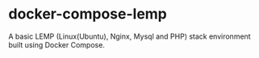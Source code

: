 # docker-compose-lemp
 A basic LEMP (Linux(Ubuntu), Nginx, Mysql and PHP) stack environment built using Docker Compose. 
